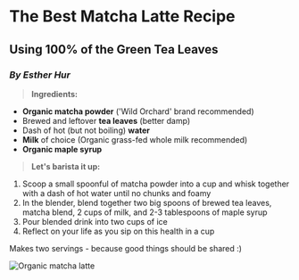 # The Best Matcha Latte Recipe

## Using 100% of the Green Tea Leaves

### _By Esther Hur_

> **Ingredients:**

- **Organic matcha powder** ('Wild Orchard' brand recommended)
- Brewed and leftover **tea leaves** (better damp)
- Dash of hot (but not boiling) **water**
- **Milk** of choice (Organic grass-fed whole milk recommended)
- **Organic maple syrup**

> **Let's barista it up:**

1. Scoop a small spoonful of matcha powder into a cup and whisk together with a dash of hot water until no chunks and foamy
2. In the blender, blend together two big spoons of brewed tea leaves, matcha blend, 2 cups of milk, and 2-3 tablespoons of maple syrup
3. Pour blended drink into two cups of ice
4. Reflect on your life as you sip on this health in a cup

Makes two servings - because good things should be shared :)

![Organic matcha latte](Week01/OrganicMatchaLatte.jpg)

